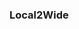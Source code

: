 

### **Local2Wide**

<!--- ## Welcome to GitHub Pages

##You can use the [editor on GitHub](https://github.com/local2wide/website/edit/master/index.md) to maintain and preview the ##content for your website in Markdown files.

##Whenever you commit to this repository, GitHub Pages will run [Jekyll](https://jekyllrb.com/) to rebuild the pages in your ##site, from the content in your Markdown files.

### Markdown

##Markdown is a lightweight and easy-to-use syntax for styling your writing. It includes conventions for

```markdown
Syntax highlighted code block 

# Header 1
## Header 2
### Header 3

- Bulleted
- List

1. Numbered
2. List

**Bold** and _Italic_ and `Code` text

#$[Link](url) and ![Image](src)
##```

##For more details see [GitHub Flavored Markdown](https://guides.github.com/features/mastering-markdown/).



### Support or Contact

Having trouble with Pages? Check out our [documentation](https://help.github.com/categories/github-pages-basics/) or [contact support](https://github.com/contact) and we’ll help you sort it out. --->
